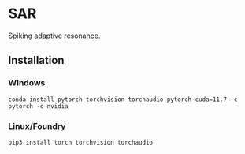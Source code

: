 # SAR

Spiking adaptive resonance.

## Installation

### Windows

```shell
conda install pytorch torchvision torchaudio pytorch-cuda=11.7 -c pytorch -c nvidia
```

### Linux/Foundry

```shell
pip3 install torch torchvision torchaudio
```
